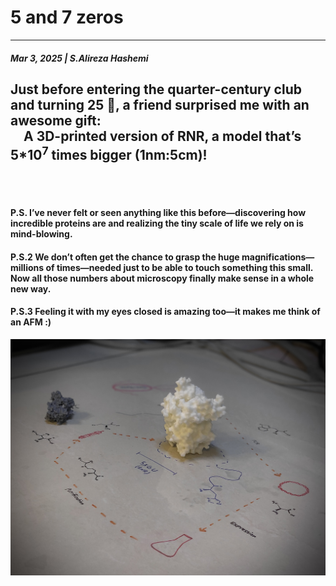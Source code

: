 # 5 and 7 zeros
---
##### Mar 3, 2025 | S.Alireza Hashemi




<h2>Just before entering the quarter-century club and turning 25 🥳, a friend surprised me with an awesome gift: 
<br>
&emsp;A 3D-printed version of RNR, a model that’s 5*10<sup>7</sup> times bigger (1nm:5cm)! </h2>

<br>
<br>


#### P.S. I’ve never felt or seen anything like this before—discovering how incredible proteins are and realizing the tiny scale of life we rely on is mind-blowing.

#### P.S.2 We don’t often get the chance to grasp the huge magnifications—millions of times—needed just to be able to touch something this small. Now all those numbers about microscopy finally make sense in a whole new way. 
#### P.S.3  Feeling it with my eyes closed is amazing too—it makes me think of an AFM :)


![3D-RNR](./3D-RNR.jpg)

